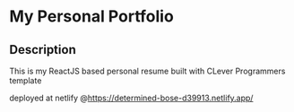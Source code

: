 # My Personal Portfolio

## Description

This is my ReactJS based personal resume built with CLever Programmers template

deployed at netlify @https://determined-bose-d39913.netlify.app/
